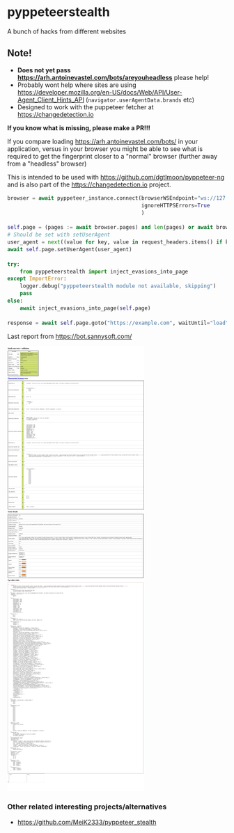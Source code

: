 # pyppeteerstealth

A bunch of hacks from different websites

## Note!
- **Does not yet pass https://arh.antoinevastel.com/bots/areyouheadless** please help!
- Probably wont help where sites are using https://developer.mozilla.org/en-US/docs/Web/API/User-Agent_Client_Hints_API (`navigator.userAgentData.brands` etc)
- Designed to work with the puppeteer fetcher at https://changedetection.io
 
__**If you know what is missing, please make a PR!!!**__

If you compare loading https://arh.antoinevastel.com/bots/ in your application, versus in your browser you might be able
to see what is required to get the fingerprint closer to a "normal" browser (further away from a "headless" browser)

This is intended to be used with https://github.com/dgtlmoon/pyppeteer-ng and is also part of the 
https://changedetection.io project.

```python
browser = await pyppeteer_instance.connect(browserWSEndpoint="ws://127.0.0.1:3000",
                                           ignoreHTTPSErrors=True
                                           )

self.page = (pages := await browser.pages) and len(pages) or await browser.newPage()
# Should be set with setUserAgent
user_agent = next((value for key, value in request_headers.items() if key.lower().strip() == 'user-agent'), DEFAULT_USER_AGENT)
await self.page.setUserAgent(user_agent)

try:
    from pyppeteerstealth import inject_evasions_into_page
except ImportError:
    logger.debug("pyppeteerstealth module not available, skipping")
    pass
else:
    await inject_evasions_into_page(self.page)

response = await self.page.goto("https://example.com", waitUntil="load")
```

Last report from https://bot.sannysoft.com/

![last fingerprint status](assets/last-screenshot.png "Last fingerprint status")


### Other related interesting projects/alternatives
- https://github.com/MeiK2333/pyppeteer_stealth


